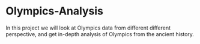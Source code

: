 # Olympics-Analysis
In this project we will look at Olympics data from different different perspective, and get in-depth analysis  of Olympics from the ancient history.
